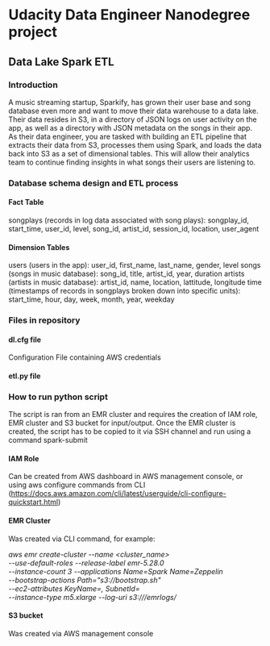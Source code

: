 # Udacity Data Engineer Nanodegree project

## Data Lake Spark ETL

### Introduction

A music streaming startup, Sparkify, has grown their user base and song database even more and want to move their data warehouse to a data lake. Their data resides in S3, in a directory of JSON logs on user activity on the app, as well as a directory with JSON metadata on the songs in their app.
As their data engineer, you are tasked with building an ETL pipeline that extracts their data from S3, processes them using Spark, and loads the data back into S3 as a set of dimensional tables. This will allow their analytics team to continue finding insights in what songs their users are listening to.

### Database schema design and ETL process

#### Fact Table
songplays (records in log data associated with song plays): songplay_id, start_time, user_id, level, song_id, artist_id, session_id, location, user_agent
#### Dimension Tables
users (users in the app): user_id, first_name, last_name, gender, level
songs (songs in music database): song_id, title, artist_id, year, duration
artists (artists in music database): artist_id, name, location, lattitude, longitude
time (timestamps of records in songplays broken down into specific units): start_time, hour, day, week, month, year, weekday

### Files in repository

#### dl.cfg file
Configuration File containing AWS credentials

#### etl.py file


### How to run python script
The script is ran from an EMR cluster and requires the creation of IAM role, EMR cluster and S3 bucket for input/output. Once the EMR cluster is created, the script has to be copied to it via SSH channel and run using a command spark-submit

#### IAM Role
Can be created from AWS dashboard in  AWS management console, or using aws configure commands from CLI (https://docs.aws.amazon.com/cli/latest/userguide/cli-configure-quickstart.html)

#### EMR Cluster
Was created via CLI command, for example: 

*aws emr create-cluster --name <cluster_name> \
 --use-default-roles --release-label emr-5.28.0  \
--instance-count 3 --applications Name=Spark Name=Zeppelin  \
--bootstrap-actions Path="s3://bootstrap.sh" \
--ec2-attributes KeyName=<Key-pair-file-name>, SubnetId=<subnet-Id> \
--instance-type m5.xlarge --log-uri s3:///emrlogs/*

#### S3 bucket
Was created via  AWS management console